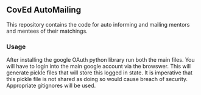 ## CovEd AutoMailing

This repository contains the code for auto informing and mailing mentors and mentees of their matchings.

### Usage

After installing the google OAuth python library run both the main files. You will have to login into the main google account via the browswer. This will generate pickle files that will store this logged in state. It is imperative that this pickle file is not shared as doing so would cause breach of security. Appropriate gitignores will be used.

